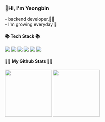 ### 👋Hi, I'm Yeongbin
<div>
- backend developer.👩‍💻<br>
- I'm growing everyday 🌿
</div>
<h4>📚 Tech Stack 📚</h4>
<div>
    <img src="https://img.shields.io/badge/node.js-339933?style=flat-square&logo=nodedotjs&logoColor=white"> 
    <img src="https://img.shields.io/badge/nest.js-E0234E?style=flat-square&logo=nestjs&logoColor=white"> 
    <img src="https://img.shields.io/badge/mysql-4479A1?style=flat-square&logo=mysql&logoColor=white"> 
    <img src="https://img.shields.io/badge/mongodb-47A248?style=flat-square&logo=mongodb&logoColor=white"> 
    <img src="https://img.shields.io/badge/redis-DC382D?style=flat-square&logo=redis&logoColor=white"> 
    <img src="https://img.shields.io/badge/docker-2496ED?style=flat-square&logo=docker&logoColor=white"> 
</div>
<h4>👩‍💻 My Github Stats 👩‍💻</h4>
<div>
  <img
       align="left"
       src="https://github-readme-stats.vercel.app/api?username=gong-yeongbin&show_icons=true&theme=dark" 
       height="150px"/>

  <img 
       src="https://github-readme-stats.vercel.app/api/top-langs/?username=gong-yeongbin&langs_count=4&layout=compact&bg_color=151515&hide=jupyter%20notebook,c%2B%2B,C,html&title_color=fff&text_color=fff)](https://github.com/anuraghazra/github-readme-stats" 
       height="150px"/>
</div>
